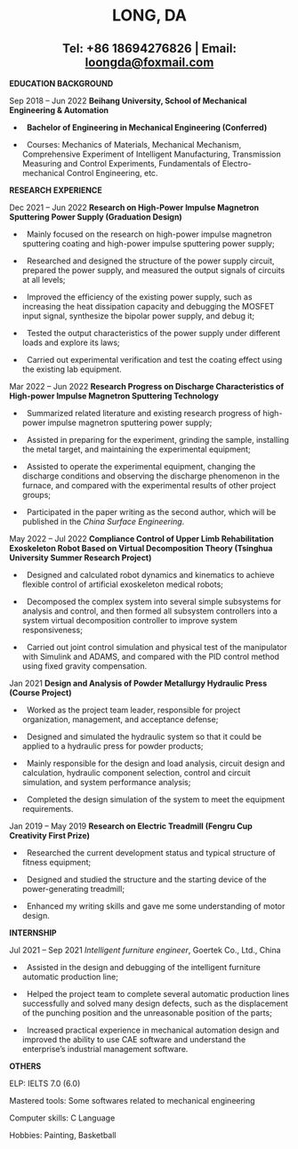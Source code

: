 # <center>LONG, DA 

  

## <center>Tel: +86 18694276826 | Email: loongda@foxmail.com 

  

**EDUCATION BACKGROUND**

  

Sep 2018 – Jun 2022 **Beihang University, School of Mechanical Engineering & Automation**

  

-   **Bachelor of Engineering in Mechanical Engineering (Conferred)**

-   Courses: Mechanics of Materials, Mechanical Mechanism, Comprehensive Experiment of Intelligent Manufacturing, Transmission Measuring and Control Experiments, Fundamentals of Electro-mechanical Control Engineering, etc.

  

**RESEARCH EXPERIENCE**

  

Dec 2021 – Jun 2022 **Research on High-Power Impulse Magnetron Sputtering Power Supply (Graduation Design)**

  

-   Mainly focused on the research on high-power impulse magnetron sputtering coating and high-power impulse sputtering power supply;

-   Researched and designed the structure of the power supply circuit, prepared the power supply, and measured the output signals of circuits at all levels;

-   Improved the efficiency of the existing power supply, such as increasing the heat dissipation capacity and debugging the MOSFET input signal, synthesize the bipolar power supply, and debug it;

-   Tested the output characteristics of the power supply under different loads and explore its laws;

-   Carried out experimental verification and test the coating effect using the existing lab equipment.

  

Mar 2022 – Jun 2022 **Research Progress on Discharge Characteristics of High-power Impulse Magnetron Sputtering Technology**

  

-   Summarized related literature and existing research progress of high-power impulse magnetron sputtering power supply;

-   Assisted in preparing for the experiment, grinding the sample, installing the metal target, and maintaining the experimental equipment;

-   Assisted to operate the experimental equipment, changing the discharge conditions and observing the discharge phenomenon in the furnace, and compared with the experimental results of other project groups;

-   Participated in the paper writing as the second author, which will be published in the *China Surface Engineering*.

  

May 2022 – Jul 2022 **Compliance Control of Upper Limb Rehabilitation Exoskeleton Robot Based on Virtual Decomposition Theory (Tsinghua University Summer Research Project)**

  

-   Designed and calculated robot dynamics and kinematics to achieve flexible control of artificial exoskeleton medical robots;

-   Decomposed the complex system into several simple subsystems for analysis and control, and then formed all subsystem controllers into a system virtual decomposition controller to improve system responsiveness;

-   Carried out joint control simulation and physical test of the manipulator with Simulink and ADAMS, and compared with the PID control method using fixed gravity compensation.

  

Jan 2021 **Design and Analysis of Powder Metallurgy Hydraulic Press (Course Project)**

  

-   Worked as the project team leader, responsible for project organization, management, and acceptance defense;

-   Designed and simulated the hydraulic system so that it could be applied to a hydraulic press for powder products;

-   Mainly responsible for the design and load analysis, circuit design and calculation, hydraulic component selection, control and circuit simulation, and system performance analysis;

-   Completed the design simulation of the system to meet the equipment requirements.

  

Jan 2019 – May 2019 **Research on Electric Treadmill (Fengru Cup Creativity First Prize)**

  

-   Researched the current development status and typical structure of fitness equipment;

-   Designed and studied the structure and the starting device of the power-generating treadmill;

-   Enhanced my writing skills and gave me some understanding of motor design.

  

**INTERNSHIP**

  

Jul 2021 – Sep 2021 *Intelligent furniture engineer*, Goertek Co., Ltd., China

  

-   Assisted in the design and debugging of the intelligent furniture automatic production line;

-   Helped the project team to complete several automatic production lines successfully and solved many design defects, such as the displacement of the punching position and the unreasonable position of the parts;

-   Increased practical experience in mechanical automation design and improved the ability to use CAE software and understand the enterprise’s industrial management software.

  

**OTHERS**

  

ELP: IELTS 7.0 (6.0)

  

Mastered tools: Some softwares related to mechanical engineering

  

Computer skills: C Language

  

Hobbies: Painting, Basketball

